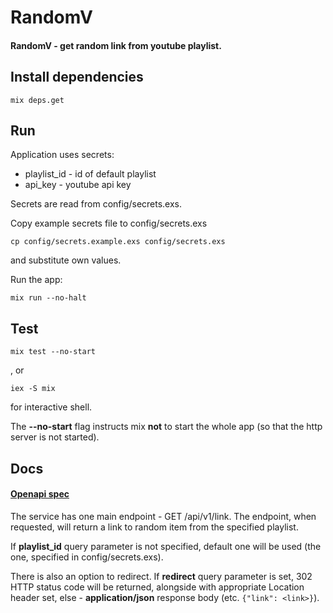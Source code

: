 # RandomV

#### RandomV - get random link from youtube playlist.

## Install dependencies

```console
mix deps.get
```

## Run

Application uses secrets:

- playlist_id - id of default playlist
- api_key - youtube api key

Secrets are read from config/secrets.exs.

Copy example secrets file to config/secrets.exs

```console
cp config/secrets.example.exs config/secrets.exs
```

and substitute own values.

Run the app:

```console
mix run --no-halt
```

## Test

```console
mix test --no-start
```

, or

```console
iex -S mix
```

for interactive shell.

The **--no-start** flag instructs mix **not** to start the whole app (so that the http server is not started).

## Docs

#### [Openapi spec](./docs/openapi.yaml)

The service has one main endpoint - GET /api/v1/link. The endpoint, when requested, will return a link to random item from the specified playlist.

If **playlist_id** query parameter is not specified, default one will be used (the one, specified in config/secrets.exs).

There is also an option to redirect. If **redirect** query parameter is set, 302 HTTP status code will be returned, alongside with appropriate Location header set, else - **application/json** response body (etc. `{"link": <link>}`).
